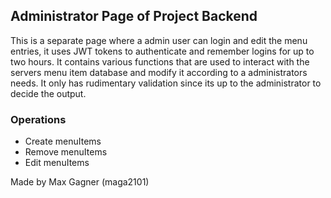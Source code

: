 ## Administrator Page of Project Backend
This is a separate page where a admin user can login and edit the menu entries, it uses JWT tokens to authenticate and remember logins for up to two hours.
It contains various functions that are used to interact with the servers menu item database and modify it according to a administrators needs. It only has rudimentary validation since its up to the administrator to decide the output.

### Operations
* Create menuItems
* Remove menuItems
* Edit menuItems

Made by Max Gagner (maga2101)
